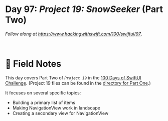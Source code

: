# Day 97: _Project 19: SnowSeeker_ (Part Two)

_Follow along at https://www.hackingwithswift.com/100/swiftui/97_.

<br/>


# 📒 Field Notes

This day covers Part Two of _`Project 19`_ in the [100 Days of SwiftUI Challenge](https://www.hackingwithswift.com/100/swiftui/97). (Project 19 files can be found in the [directory for Part One](../day-097/).)

It focuses on several specific topics:

- Building a primary list of items
- Making NavigationView work in landscape
- Creating a secondary view for NavigationView
